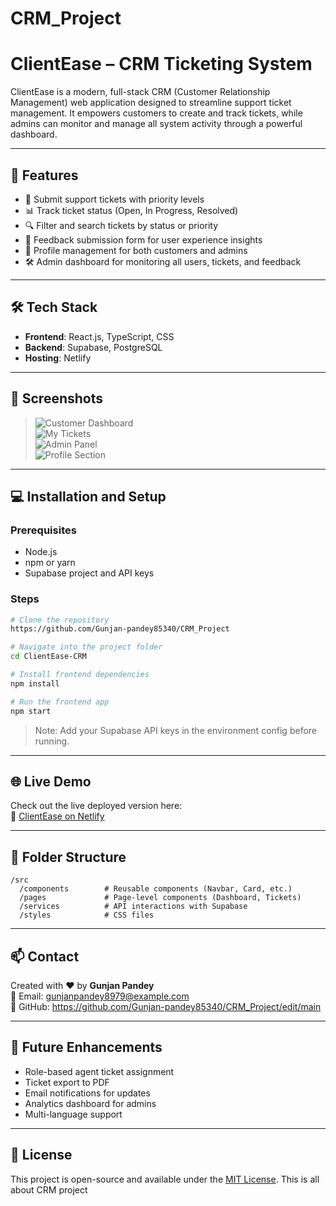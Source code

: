 ﻿# CRM_Project
 
# ClientEase – CRM Ticketing System

ClientEase is a modern, full-stack CRM (Customer Relationship Management) web application designed to streamline support ticket management. It empowers customers to create and track tickets, while admins can monitor and manage all system activity through a powerful dashboard.

---

## 🚀 Features

- 📝 Submit support tickets with priority levels
- 📊 Track ticket status (Open, In Progress, Resolved)
- 🔍 Filter and search tickets by status or priority
- 🧾 Feedback submission form for user experience insights
- 👤 Profile management for both customers and admins
- 🛠️ Admin dashboard for monitoring all users, tickets, and feedback

---

## 🛠 Tech Stack

- **Frontend**: React.js, TypeScript, CSS
- **Backend**: Supabase, PostgreSQL
- **Hosting**: Netlify

---

## 📸 Screenshots

> ![Customer Dashboard](C:\Users\gunja\OneDrive\Pictures\Screenshots1)  
> ![My Tickets](C:\Users\gunja\OneDrive\Pictures\Screenshots2)  
> ![Admin Panel](C:\Users\gunja\OneDrive\Pictures\Screenshots3)  
> ![Profile Section](C:\Users\gunja\OneDrive\Pictures\Screenshots4)

---

## 💻 Installation and Setup

### Prerequisites
- Node.js
- npm or yarn
- Supabase project and API keys

### Steps

```bash
# Clone the repository
https://github.com/Gunjan-pandey85340/CRM_Project

# Navigate into the project folder
cd ClientEase-CRM

# Install frontend dependencies
npm install

# Run the frontend app
npm start
```

> Note: Add your Supabase API keys in the environment config before running.

---

## 🌐 Live Demo

Check out the live deployed version here:  
🔗 [ClientEase on Netlify](https://imaginative-fox-b1c59c.netlify.app)

---

## 🧪 Folder Structure

```
/src
  /components        # Reusable components (Navbar, Card, etc.)
  /pages             # Page-level components (Dashboard, Tickets)
  /services          # API interactions with Supabase
  /styles            # CSS files
```

---

## 📫 Contact

Created with ❤️ by **Gunjan Pandey**  
📧 Email: gunjanpandey8979@example.com  
🔗 GitHub: https://github.com/Gunjan-pandey85340/CRM_Project/edit/main

---

## 🧩 Future Enhancements

- Role-based agent ticket assignment
- Ticket export to PDF
- Email notifications for updates
- Analytics dashboard for admins
- Multi-language support

---

## 📜 License

This project is open-source and available under the [MIT License](LICENSE).
This is all about CRM project


